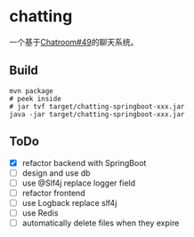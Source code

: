 # chatting
一个基于[Chatroom#49](https://github.com/Kanarienvogels/Chatroom/pull/49)的聊天系统。

## Build
```shell
mvn package
# peek inside
# jar tvf target/chatting-springboot-xxx.jar
java -jar target/chatting-springboot-xxx.jar
```

## ToDo
- [x] refactor backend with SpringBoot
- [ ] design and use db
- [ ] use @Slf4j replace logger field
- [ ] refactor frontend
- [ ] use Logback replace slf4j
- [ ] use Redis
- [ ] automatically delete files when they expire